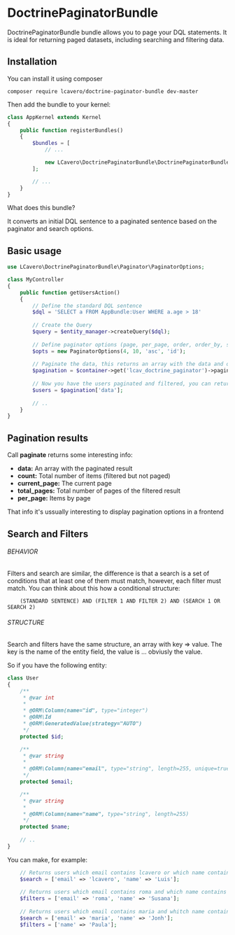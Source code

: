 DoctrinePaginatorBundle
=======================

DoctrinePaginatorBundle bundle allows you to page your DQL statements. 
It is ideal for returning paged datasets, including searching and filtering data. 

Installation
------------
You can install it using composer

```
composer require lcavero/doctrine-paginator-bundle dev-master
```


Then add the bundle to your kernel:
```php
class AppKernel extends Kernel
{
    public function registerBundles()
    {
        $bundles = [
            // ...

            new LCavero\DoctrinePaginatorBundle\DoctrinePaginatorBundle(),
        ];

        // ...
    }
}
```

What does this bundle?

It converts an initial DQL sentence to a paginated sentence based on the paginator and search options.

Basic usage
-----------
```php
use LCavero\DoctrinePaginatorBundle\Paginator\PaginatorOptions;

class MyController
{
    public function getUsersAction()
    {
        // Define the standard DQL sentence
        $dql = 'SELECT a FROM AppBundle:User WHERE a.age > 18'
        
        // Create the Query
        $query = $entity_manager->createQuery($dql);
        
        // Define paginator options (page, per_page, order, order_by, search, filters)
        $opts = new PaginatorOptions(4, 10, 'asc', 'id');
        
        // Paginate the data, this returns an array with the data and other interesting info
        $pagination = $container->get('lcav_doctrine_paginator')->paginate($query, $opts);
        
        // Now you have the users paginated and filtered, you can return them or do something amazing
        $users = $pagination['data'];
        
        // ..
    }
}
```

Pagination results
------------------

Call **paginate** returns some interesting info:
- **data:** An array with the paginated result
- **count:** Total number of items (filtered but not paged)
- **current_page:** The current page
- **total_pages:** Total number of pages of the filtered result
- **per_page:** Items by page
    
That info it's ussually interesting to display pagination options in a frontend

Search and Filters
------------------

###### BEHAVIOR

Filters and search are similar, the difference is that a search is a set of conditions that at least one of them must match, however, each filter must match.
You can think about this how a conditional structure:

```
    (STANDARD SENTENCE) AND (FILTER 1 AND FILTER 2) AND (SEARCH 1 OR SEARCH 2)
```

###### STRUCTURE

Search and filters have the same structure, an array with key => value.
The key is the name of the entity field, the value is ... obviusly the value.

So if you have the following entity:

```php
class User
{
    /**
     * @var int
     *
     * @ORM\Column(name="id", type="integer")
     * @ORM\Id
     * @ORM\GeneratedValue(strategy="AUTO")
     */
    protected $id;

    /**
     * @var string
     *
     * @ORM\Column(name="email", type="string", length=255, unique=true)
     */
    protected $email;

    /**
     * @var string
     *
     * @ORM\Column(name="name", type="string", length=255)
     */
    protected $name;
    
    // ..
}
```
You can make, for example:

```php
    // Returns users which email contains lcavero or which name contains luis (case insensitive)
    $search = ['email' => 'lcavero', 'name' => 'Luis'];
    
    // Returns users which email contains roma and which name contains susana
    $filters = ['email' => 'roma', 'name' => 'Susana'];
    
    // Returns users which email contains maria and whitch name contains paula and can optionally contains Jonh
    $search = ['email' => 'maria', 'name' => 'Jonh'];
    $filters = ['name' => 'Paula'];
    
```